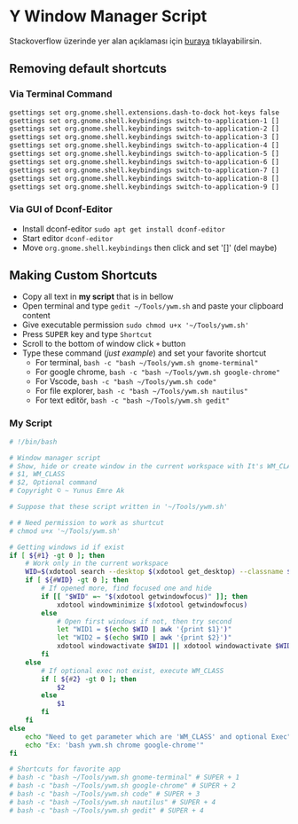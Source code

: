 # Y Window Manager Script

Stackoverflow üzerinde yer alan açıklaması için [buraya][Stackoverflow] tıklayabilirsin.

## Removing default shortcuts

### Via Terminal Command

```sh
gsettings set org.gnome.shell.extensions.dash-to-dock hot-keys false
gsettings set org.gnome.shell.keybindings switch-to-application-1 []
gsettings set org.gnome.shell.keybindings switch-to-application-2 []
gsettings set org.gnome.shell.keybindings switch-to-application-3 []
gsettings set org.gnome.shell.keybindings switch-to-application-4 []
gsettings set org.gnome.shell.keybindings switch-to-application-5 []
gsettings set org.gnome.shell.keybindings switch-to-application-6 []
gsettings set org.gnome.shell.keybindings switch-to-application-7 []
gsettings set org.gnome.shell.keybindings switch-to-application-8 []
gsettings set org.gnome.shell.keybindings switch-to-application-9 []
```

### Via GUI of Dconf-Editor

- Install dconf-editor `sudo apt get install dconf-editor`
- Start editor `dconf-editor`
- Move `org.gnome.shell.keybindings` then click and set '[]' (del maybe)

## Making Custom Shortcuts

- Copy all text in **my script** that is in bellow
- Open terminal and type `gedit ~/Tools/ywm.sh` and paste your clipboard content
- Give executable permission `sudo chmod u+x '~/Tools/ywm.sh'`
- Press <kbd>SUPER</kbd> key and type `Shortcut`
- Scroll to the bottom of window click `+` button
- Type these command (*just example*) and set your favorite shortcut
  - For terminal, `bash -c "bash ~/Tools/ywm.sh gnome-terminal"`
  - For google chrome, `bash -c "bash ~/Tools/ywm.sh google-chrome"`
  - For Vscode, `bash -c "bash ~/Tools/ywm.sh code"`
  - For file explorer, `bash -c "bash ~/Tools/ywm.sh nautilus"`
  - For text editör, `bash -c "bash ~/Tools/ywm.sh gedit"`

### My Script

```sh
# !/bin/bash

# Window manager script
# Show, hide or create window in the current workspace with It's WM_CLASS
# $1, WM_CLASS
# $2, Optional command
# Copyright © ~ Yunus Emre Ak

# Suppose that these script written in '~/Tools/ywm.sh'

# # Need permission to work as shurtcut
# chmod u+x '~/Tools/ywm.sh'

# Getting windows id if exist
if [ ${#1} -gt 0 ]; then
    # Work only in the current workspace
    WID=$(xdotool search --desktop $(xdotool get_desktop) --classname $1)
    if [ ${#WID} -gt 0 ]; then
        # If opened more, find focused one and hide
        if [[ "$WID" =~ "$(xdotool getwindowfocus)" ]]; then
            xdotool windowminimize $(xdotool getwindowfocus)
        else
            # Open first windows if not, then try second
            let "WID1 = $(echo $WID | awk '{print $1}')"
            let "WID2 = $(echo $WID | awk '{print $2}')"
            xdotool windowactivate $WID1 || xdotool windowactivate $WID2
        fi
    else
        # If optional exec not exist, execute WM_CLASS
        if [ ${#2} -gt 0 ]; then
            $2
        else
            $1
        fi
    fi
else
    echo "Need to get parameter which are 'WM_CLASS' and optional Exec"
    echo "Ex: 'bash ywm.sh chrome google-chrome'"
fi

# Shortcuts for favorite app
# bash -c "bash ~/Tools/ywm.sh gnome-terminal" # SUPER + 1
# bash -c "bash ~/Tools/ywm.sh google-chrome" # SUPER + 2
# bash -c "bash ~/Tools/ywm.sh code" # SUPER + 3
# bash -c "bash ~/Tools/ywm.sh nautilus" # SUPER + 4
# bash -c "bash ~/Tools/ywm.sh gedit" # SUPER + 4
```

[Stackoverflow]: https://stackoverflow.com/a/56327729/9770490